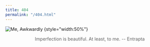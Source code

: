 ```yaml
---
title: 404
permalink: "/404.html"
---
```

![Me, Awkwardly](/img/awkward.jpeg)
{style="width:50%"}

> Imperfection is beautiful. At least, to me.
> -- Entrapta


<style>
  blockquote {
    display: flex;
    justify-content: space-around;
    border: none;
    padding: 0;
  }
  p:first-of-type {
    margin: 0;
  }
  p:last-of-type {
    margin-bottom: 0;
  }
</style>

